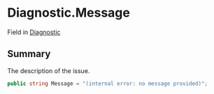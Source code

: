 # Diagnostic.Message

Field in [Diagnostic](/api/csharp/yarn.compiler.diagnostic.md)

## Summary


The description of the issue.


```csharp
public string Message = "(internal error: no message provided)";
```

